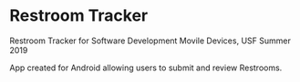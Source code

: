 # Restroom Tracker
Restroom Tracker for Software Development Movile Devices, USF Summer 2019

App created for Android allowing users to submit and review Restrooms.
